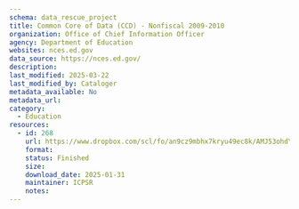 ```yaml
---
schema: data_rescue_project 
title: Common Core of Data (CCD) - Nonfiscal 2009-2010
organization: Office of Chief Information Officer
agency: Department of Education
websites: nces.ed.gov
data_source: https://nces.ed.gov/
description: 
last_modified: 2025-03-22
last_modified_by: Cataloger
metadata_available: No
metadata_url: 
category:
  - Education
resources:
  - id: 268
    url: https://www.dropbox.com/scl/fo/an9cz9mbhx7kryu49ec8k/AMJ53ohdYwNUE0yc2a8A1qU?rlkey=as3czs7088hg3q8iv3i1x4koc&dl=0
    format: 
    status: Finished
    size: 
    download_date: 2025-01-31
    maintainer: ICPSR
    notes: 
---
```

